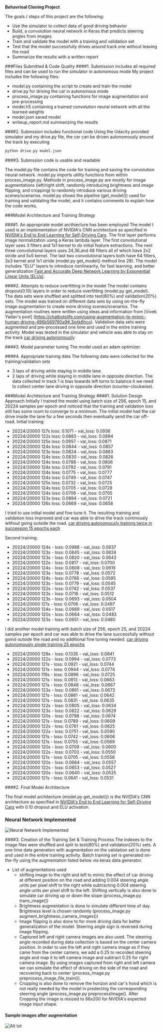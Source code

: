 **Behavrioal Cloning Project**

The goals / steps of this project are the following:
* Use the simulator to collect data of good driving behavior
* Build, a convolution neural network in Keras that predicts steering angles from images
* Train and validate the model with a training and validation set
* Test that the model successfully drives around track one without leaving the road
* Summarize the results with a written report

###Files Submitted & Code Quality
####1. Submission includes all required files and can be used to run the simulator in autonomous mode
My project includes the following files:
* model.py containing the script to create and train the model
* drive.py for driving the car in autonomous mode
* process_image.py containing functions for image augmentation and pre-processing
* model.h5 containing a trained convolution neural network with all the learned weights
* model.json saved model
* writeup_report.md summarizing the results

####2. Submssion includes functional code
Using the Udacity provided simulator and my drive.py file, the car can be driven autonomously around the track by executing 
```sh
python drive.py model.json
```
####3. Submssion code is usable and readable

The model.py file contains the code for training and saving the convolution neural network. model.py imports utility functions from within process_image.py. Methods in process_image.py are mostly for image augmentations (left/right shift, randomly introducing brightness and  image flipping, and cropping) to randomly introduce various driving scenes/scenarios. model.py shows the pipeline (get_model()) used for training and validating the model, and it contains comments to explain how the code works.

###Model Architecture and Training Strategy

####1. An appropriate model arcthiecture has been employed
The model I used is an implementation of NVIDIA's CNN architecture as specified in [NVIDIA's End to End Learning for Self-Driving Cars](https://arxiv.org/pdf/1604.07316v1.pdf).
The first layer performs image normalization using a Keras lambda layer. The first convolutional layer uses 3 filters and 1x1 kernel to do initial feature extractions. The next three convolutional layers uses 24,36,and 48 filters all of which have 2x2 stride and 5x5 kernel. The last two convolutional layers both have 64 filters, 3x3 kernel and 1x1 stride (model.py get_model() method line 28). The model includes "ELU" layers to introduce nonlinearity, for fast learning, and better generalization [Fast and Accurate Deep Network Learning by Exponential Linear Units (ELUs)](http://arxiv.org/abs/1511.07289). 


####2. Attempts to reduce overfitting in the model
The model contains dropout(0.10) layers in order to reduce overfitting (model.py get_model). 
The data sets were shuffled and splitted into test(80%) and validation(20%)  sets.
The model was trained on different data sets by using on-the-fly image augmentation to create more driving scenes/scenarios.
The augmentation routines were written using ideas and information from [Vivek Yadav's post] (https://chatbotslife.com/using-augmentation-to-mimic-human-driving-496b569760a9#.3iotk6hco). Validation data sets were augmented and pre-processed one time and used in the entire training activity. 
Model was tested in the simulator and vehicle was able to stay on the track [car driving autonomously](https://youtu.be/z3z2mb9RJAE)

####3. Model parameter tuning
The model used an adam optimizer. 

####4. Appropriate training data
The following data were collected for the training/validation sets 
* 3 laps of driving while staying in middle lane.
* 2 laps of driving while staying in middle lane in opposite direction.
  The data collected in track 1 is bias towards left turns to balance it we need to collect center lane driving in opposite      direction (counter-clockwise).
  
###Model Architecture and Training Strategy
####1. Solution Design Approach
Initially I trained the model using batch size of 256, epoch 15, and 20224 samples per epoch and noticed that the training and validation loss still has some room to converge to a minimum. The initial model had the car drive inside the lane for a few seconds then eventually send the car off-road. 
Initial training:

* 20224/20000  127s  loss: 0.1071 - val_loss: 0.0936
* 20224/20000  122s  loss: 0.0883 - val_loss: 0.0894
* 20224/20000  125s  loss: 0.0857 - val_loss: 0.0871
* 20224/20000  124s  loss: 0.0844 - val_loss: 0.0857
* 20224/20000  123s  loss: 0.0824 - val_loss: 0.0863
* 20224/20000  124s  loss: 0.0830 - val_loss: 0.0826
* 20224/20000  124s  loss: 0.0788 - val_loss: 0.0806
* 20224/20000  124s  loss: 0.0792 - val_loss: 0.0791
* 20224/20000  124s  loss: 0.0775 - val_loss: 0.0777
* 20224/20000  124s  loss: 0.0749 - val_loss: 0.0747
* 20224/20000  125s  loss: 0.0732 - val_loss: 0.0725
* 20224/20000  124s  loss: 0.0705 - val_loss: 0.0729
* 20224/20000  124s  loss: 0.0706 - val_loss: 0.0705
* 20224/20000  123s  loss: 0.0694 - val_loss: 0.0721
* 20224/20000  126s  loss: 0.0669 - val_loss: 0.0658

I tried to use initial model and fine tune it. The resulting training and validation loss improved and car was able to drive the track continously without going outside the road. [car driving autonomously training twice in succession 15 epochs each](https://youtu.be/z3z2mb9RJAE)

Second training:
* 20224/20000  124s - loss: 0.0988 - val_loss: 0.0637
* 20224/20000  123s - loss: 0.0845 - val_loss: 0.0624
* 20224/20000  123s - loss: 0.0820 - val_loss: 0.0643
* 20224/20000  122s - loss: 0.0817 - val_loss: 0.0700
* 20224/20000  124s - loss: 0.0808 - val_loss: 0.0619
* 20224/20000  123s - loss: 0.0778 - val_loss: 0.0572
* 20224/20000  124s - loss: 0.0766 - val_loss: 0.0595
* 20224/20000  123s - loss: 0.0779 - val_loss: 0.0545
* 20224/20000  122s - loss: 0.0742 - val_loss: 0.0537
* 20224/20000  123s - loss: 0.0716 - val_loss: 0.0512
* 20224/20000  123s - loss: 0.0693 - val_loss: 0.0504
* 20224/20000  121s - loss: 0.0706 - val_loss: 0.0497
* 20224/20000  124s - loss: 0.0669 - val_loss: 0.0517
* 20224/20000  120s - loss: 0.0664 - val_loss: 0.0483
* 20224/20000  123s - loss: 0.0651 - val_loss: 0.0480


I did another model training with batch size of 256, epoch 25, and 20224 samples per epoch and car was able to drive the lane successfully without goind outside the road and no additional fine tuning needed. [car driving autonomously single training 25 epochs](https://youtu.be/b--krzkN_tw)

* 20224/20000 128s - loss: 0.1335 - val_loss: 0.0841
* 20224/20000 122s - loss: 0.0994 - val_loss: 0.0773
* 20224/20000 121s - loss: 0.0921 - val_loss: 0.0744
* 20224/20000 121s - loss: 0.0944 - val_loss: 0.0774
* 20224/20000 119s - loss: 0.0896 - val_loss: 0.0725
* 20224/20000 121s - loss: 0.0913 - val_loss: 0.0683
* 20224/20000 121s - loss: 0.0848 - val_loss: 0.0667
* 20224/20000 123s - loss: 0.0861 - val_loss: 0.0672
* 20224/20000 121s - loss: 0.0861 - val_loss: 0.0642
* 20224/20000 121s - loss: 0.0831 - val_loss: 0.0635
* 20224/20000 122s - loss: 0.0805 - val_loss: 0.0634
* 20224/20000 123s - loss: 0.0822 - val_loss: 0.0629
* 20224/20000 120s - loss: 0.0798 - val_loss: 0.0674
* 20224/20000 121s - loss: 0.0789 - val_loss: 0.0609
* 20224/20000 122s - loss: 0.0761 - val_loss: 0.0625
* 20224/20000 122s - loss: 0.0751 - val_loss: 0.0590
* 20224/20000 121s - loss: 0.0742 - val_loss: 0.0606
* 20224/20000 121s - loss: 0.0755 - val_loss: 0.0569
* 20224/20000 120s - loss: 0.0709 - val_loss: 0.0600
* 20224/20000 122s - loss: 0.0703 - val_loss: 0.0550
* 20224/20000 121s - loss: 0.0705 - val_loss: 0.0556
* 20224/20000 120s - loss: 0.0664 - val_loss: 0.0557
* 20224/20000 122s - loss: 0.0653 - val_loss: 0.0527
* 20224/20000 120s - loss: 0.0640 - val_loss: 0.0525
* 20224/20000 121s - loss: 0.0641 - val_loss: 0.0531



####2. Final Model Architecture

The final model architecture (model.py get_model()) is the NVIDIA's CNN architecture as specified in [NVIDIA's End to End Learning for Self-Driving Cars](https://arxiv.org/pdf/1604.07316v1.pdf) with 0.10 dropout and ELU activation.

### Neural Network Implemented 

![Neural Network Implemented](/IMG2/NeuralNet.jpg?raw=true)  



####3. Creation of the Training Set & Training Process
The indexes to the image files were shuffled and split to test(80%) and validation(20%) sets. A one time data generation with augmentation on the validation set is done and used in the entire training activity. Batch training set is generated on-the-fly using the augmentation listed below via keras data generator. 

 * List of augmentations used
    - shifting image to the right and left to mimic the effect of car driving at different position on the road and adding 0.004 steering angle units per pixel shift to the right while subtracting 0.004 steering angle units per pixel shift to the left. Shifting vertically is also done to simulate car driving up or down the slope (process_image.py trans_image())
    - Brightness augmentation is done to simulate different time of day. Brightness level is chosen randomly (process_image.py augment_brightness_camera_images())
    - Image flipping is also done to for more driving data for better generalization of the model. Steering angle sign is reversed during image flipping.
    - Captured left and right camera images are also used. The steering angle recorded during data collection is based on the center camera position. In order to use the left and right camera image as if they came from the center camera, we add a 0.25 to recorded steering angle and map it to left camera image and subtract 0.25 for right camera image. By using images captured from right and left camera we can simulate the effect of driving on the side  of the road and recovering back to center (process_image.py preprocess_image_file_train()).
    - Cropping is also done to remove the horizon and car's hood which is not really needed by the model in predecting the corresponding steering angle (process_image.py preprocessImage(). After Cropping the image is resized to 66x200 for NVIDIA's expected image input shape.
 
 #### Sample images after augmentation
![Alt txt](/IMG2/centerImage_augmentation.jpg?raw=true)





